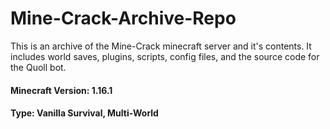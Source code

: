 # Mine-Crack-Archive-Repo
This is an archive of the Mine-Crack minecraft server and it's contents. It includes world saves, plugins, scripts, config files, and the source code for the Quoll bot.

#### Minecraft Version: 1.16.1
#### Type: Vanilla Survival, Multi-World

## 
